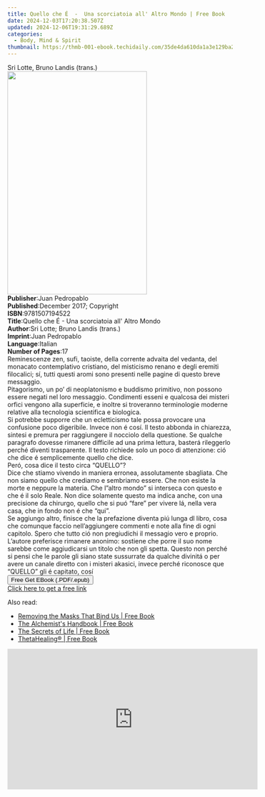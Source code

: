 ```yaml
---
title: Quello che É  -  Una scorciatoia all' Altro Mondo | Free Book
date: 2024-12-03T17:20:38.507Z
updated: 2024-12-06T19:31:29.689Z
categories:
  - Body, Mind & Spirit
thumbnail: https://thmb-001-ebook.techidaily.com/35de4da610da1a3e129ba2a74cd7094aad9b3a390923a1e77b05152dc7b67880.jpg
---
```

<main id="book-container">
  <div class="flex flex-col">
    <div class="book-brief flex-1 py-6 px-4 sm:p-6 md:py-10 md:px-8">
      <!-- brief-->
      <div class="book-brief-main">Sri Lotte, Bruno Landis (trans.)</div>
    </div>
    <div
      class="book-meta-info flex-1 grid gap-4 col-start-1 col-end-3 row-start-1 sm:mb-6 sm:grid-cols-4 lg:gap-6 lg:col-start-2 lg:row-end-6 lg:row-span-6 lg:mb-0"
    >
      <div
        class="book-meta-info-left place-content-center mt-4 p-4 text-sm leading-6 col-start-2 col-span-2 dark:text-slate-400"
      >
        <img
          class="w-full h-500 object-cover rounded-lg sm:h-255 sm:col-span-2 lg:col-span-full"
          src="https://img-001-ebook.techidaily.com/e4e9b3c45db8d54ff0774a15b7a8501269857a9564f6017e4947f8cf6c898551.jpg"
          alt=""
          width="312"
          height="500"
        />
      </div>
      <div
        class="book-meta-info-right mt-2 col-start-1 row-start-2 col-span-3 self-center"
      >
        <!-- meta data  -->
        <div class="flex flex-col px-4 md:px-8">
          <div class="flex-1">
            <strong>Publisher</strong>:<span class="px-2">Juan Pedropablo</span>
          </div>
          <div class="flex-1">
            <strong>Published</strong>:<span class="px-2"
              >December 2017; Copyright</span
            >
          </div>
          <div class="flex-1">
            <strong>ISBN</strong>:<span class="px-2">9781507194522</span>
          </div>
          <div class="flex-1">
            <strong>Title</strong>:<span class="px-2"
              >Quello che É - Una scorciatoia all&#39; Altro Mondo</span
            >
          </div>
          <div class="flex-1">
            <strong>Author</strong>:<span class="px-2"
              >Sri Lotte; Bruno Landis (trans.)</span
            >
          </div>
          <div class="flex-1">
            <strong>Imprint</strong>:<span class="px-2">Juan Pedropablo</span>
          </div>
          <div class="flex-1">
            <strong>Language</strong>:<span class="px-2">Italian</span>
          </div>
          <div class="flex-1">
            <strong>Number of Pages</strong>:<span class="px-2">17</span>
          </div>
        </div>
      </div>
    </div>
    <div class="book-description flex-1 py-6 px-4 sm:p-6 md:py-10 md:px-8">
      <div class="book-description-main">
        <div accordion-content="" id="description">
          Reminescenze zen, sufi, taoiste, della corrente advaita del vedanta,
          del monacato contemplativo cristiano, del misticismo renano e degli
          eremiti filocalici; sí, tutti questi aromi sono presenti nelle pagine
          di questo breve messaggio.<br />Pitagorismo, un po’ di neoplatonismo e
          buddismo primitivo, non possono essere negati nel loro messaggio.
          Condimenti esseni e qualcosa dei misteri orfici vengono alla
          superficie, e inoltre si troveranno terminologie moderne relative alla
          tecnologia scientifica e biologica.<br />Si potrebbe supporre che un
          ecletticismo tale possa provocare una confusione poco digeribile.
          Invece non é cosí. Il testo abbonda in chiarezza, sintesi e premura
          per raggiungere il nocciolo della questione. Se qualche paragrafo
          dovesse rimanere difficile ad una prima lettura, basterá rileggerlo
          perché diventi trasparente. Il testo richiede solo un poco di
          attenzione: ció che dice é semplicemente quello che dice.<br />Peró,
          cosa dice il testo circa “QUELLO”?<br />Dice che stiamo vivendo in
          maniera erronea, assolutamente sbagliata. Che non siamo quello che
          crediamo e sembriamo essere. Che non esiste la morte e neppure la
          materia. Che l”altro mondo” si interseca con questo e che é il solo
          Reale. Non dice solamente questo ma indica anche, con una precisione
          da chirurgo, quello che si puó “fare” per vivere lá, nella vera casa,
          che in fondo non é che “qui”.<br />Se aggiungo altro, finisce che la
          prefazione diventa piú lunga dl libro, cosa che comunque faccio
          nell’aggiungere commenti e note alla fine di ogni capitolo. Spero che
          tutto ció non pregiudichi il messagio vero e proprio.<br />L’autore
          preferisce rimanere anonimo: sostiene che porre il suo nome sarebbe
          come aggiudicarsi un titolo che non gli spetta. Questo non perché si
          pensi che le parole gli siano state sussurrate da qualche divinitá o
          per avere un canale diretto con i misteri akasici, invece perché
          riconosce que “QUELLO” gli é capitato, cosí
        </div>
        <div class="accordion-fader"></div>
      </div>
    </div>
    <div class="book-excerpts flex-1 py-6 px-4 sm:p-6 md:py-10 md:px-8"></div>
    <div
      class="book-about-author flex-1 py-6 px-4 sm:p-6 md:py-10 md:px-8"
    ></div>
    <div class="book-free-get flex-1 py-6 px-4 sm:p-6 md:py-10 md:px-8">
      <button
        id="btn-free-get"
        class="bg-blue-500 hover:bg-blue-700 text-white font-bold py-2 px-4 rounded"
      >
        Free Get EBook (.PDF/.epub)
      </button>
      <div id="countdown-display" class="px-2 text-lg mt-2"></div>
      <a
        id="free-link"
        class="hidden bg-blue-500 hover:bg-blue-700 text-white font-bold py-2 px-4 rounded"
        href="https://www.ebooks.com/en-us/book/95887576/quello-che-una-scorciatoia-all-altro-mondo/sri-lotte/"
        target="_blank"
        >Click here to get a free link</a
      >
    </div>
    <script>
      let countdownTime = 0;
      let countdownInterval = null;
      document
        .getElementById('btn-free-get')
        .addEventListener('click', startCountdown);
      function startCountdown() {
        countdownTime = new Date().getTime() + 60000 * 3;
        countdownInterval = setInterval(updateCountdown, 1000);
        document.getElementById('btn-free-get').disabled = true;
        document
          .getElementById('btn-free-get')
          .classList.add('bg-gray-500', 'cursor-not-allowed');
      }
      function updateCountdown() {
        let currentTime = new Date().getTime();
        let timeLeft = countdownTime - currentTime;
        let secondsLeft = Math.floor(timeLeft / 1000);
        document.getElementById('countdown-display').innerHTML =
          `Remaining time: ${secondsLeft} seconds.`;
        if (secondsLeft <= 0) {
          clearInterval(countdownInterval);
          document.getElementById('btn-free-get').classList.add('hidden');
          document.getElementById('free-link').classList.remove('hidden');
          document.getElementById('countdown-display').innerHTML = '';
        }
      }
    </script>
  </div>
</main>

<ins class="adsbygoogle"
      style="display:block"
      data-ad-client="ca-pub-7571918770474297"
      data-ad-slot="8358498916"
      data-ad-format="auto"
      data-full-width-responsive="true"></ins>
    

<span class="atpl-alsoreadstyle">Also read:</span>
<div><ul>
<li><a href="https://novels-ebooks.techidaily.com/96317425-9781401932725-removing-the-masks-that-bind-us/"><u>Removing the Masks That Bind Us | Free Book</u></a></li>
<li><a href="https://novels-ebooks.techidaily.com/96317414-9781401932893-the-alchemists-handbook/"><u>The Alchemist's Handbook | Free Book</u></a></li>
<li><a href="https://novels-ebooks.techidaily.com/96317418-9781401933128-the-secrets-of-life/"><u>The Secrets of Life | Free Book</u></a></li>
<li><a href="https://novels-ebooks.techidaily.com/96317424-9781401945640-thetahealing/"><u>ThetaHealing® | Free Book</u></a></li>
</ul></div>

<!-- affiliate ads begin -->
<iframe width="560" height="315" src="https://www.youtube.com/embed/hHPljBHrvkA?si=HwdfDM9rlbABSIrx" title="YouTube video player" frameborder="0" allow="accelerometer; autoplay; clipboard-write; encrypted-media; gyroscope; picture-in-picture; web-share" referrerpolicy="strict-origin-when-cross-origin" allowfullscreen></iframe>
<!-- affiliate ads end -->

